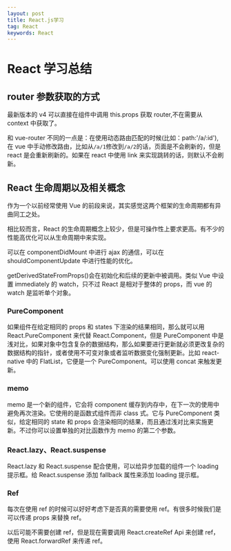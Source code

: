 ```yaml
---
layout: post
title: React.js学习
tag: React
keywords: React
---
```


# React 学习总结

## router 参数获取的方式

最新版本的 v4 可以直接在组件中调用 this.props 获取 router,不在需要从 context 中获取了。

和 vue-router 不同的一点是：在使用动态路由匹配的时候(比如：path:'/a/:id'),在 vue 中手动修改路由，比如从`/a/1`修改到`/a/2`的话，页面是不会刷新的，但是 react 是会重新刷新的。如果在 react 中使用 link 来实现跳转的话，则默认不会刷新。

## React 生命周期以及相关概念

作为一个以前经常使用 Vue 的前段来说，其实感觉这两个框架的生命周期都有异曲同工之处。

相比较而言，React 的生命周期概念上较少，但是可操作性上要求更高。有不少的性能高优化可以从生命周期中来实现。

可以在 componentDidMount 中进行 ajax 的通信，可以在 shouldComponentUpdate 中进行性能的优化。

getDerivedStateFromProps()会在初始化和后续的更新中被调用。类似 Vue 中设置 immediately 的 watch，只不过 React 是相对于整体的 props，而 vue 的 watch 是监听单个对象。

### PureComponent

如果组件在给定相同的 props 和 states 下渲染的结果相同，那么就可以用 React.PureComponent 来代替 React.Component，但是 PureComponent 中是浅对比，如果对象中包含复杂的数据结构，那么如果要进行更新就必须更改复杂的数据结构的指针，或者使用不可变对象或者监听数据变化强制更新。比如 react-native 中的 FlatList，它便是一个 PureComponent。可以使用 concat 来触发更新。

### memo

memo 是一个新的组件，它会将 component 缓存到内存中，在下一次的使用中避免再次渲染。它使用的是函数式组件而非 class 式。它与 PureComponent 类似，给定相同的 state 和 props 会渲染相同的结果，而且通过浅对比来实施更新。不过你可以设置单独的对比函数作为 memo 的第二个参数。

### React.lazy、React.suspense

React.lazy 和 React.suspense 配合使用，可以给异步加载的组件一个 loading 提示框。给 React.suspense 添加 fallback 属性来添加 loading 提示框。

### Ref

每次在使用 ref 的时候可以好好考虑下是否真的需要使用 ref。有很多时候我们是可以传递 props 来替换 ref。

以后可能不需要创建 ref，但是现在需要调用 React.createRef Api 来创建 ref，使用 React.forwardRef 来传递 ref。
